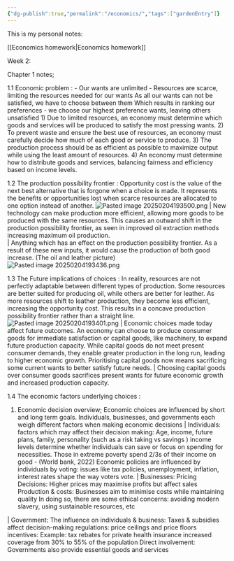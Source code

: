 ```yaml
---
{"dg-publish":true,"permalink":"/economics/","tags":["gardenEntry"]}
---
```




This is my personal notes: 

[[Economics homework\|Economics homework]]




Week 2: 

Chapter 1 notes; 

1.1
Economic problem :
	- Our wants are unlimited 
	- Resources are scarce, limiting the resources needed for our wants 
	As all our wants can not be satisfied, we have to choose between them 
	Which results in ranking our preferences - we choose our highest preference wants, leaving others unsatisfied
	1)  Due to limited resources, an economy must determine which goods and services will be produced to satisfy the most pressing wants. 
	2) To prevent waste and ensure the best use of resources, an economy must carefully decide how much of each good or service to produce. 
	3) The production process should be as efficient as possible to maximize output while using the least amount of resources. 
	4) An economy must determine how to distribute goods and services, balancing fairness and efficiency based on income levels.


1.2
The production possibility frontier :
	Opportunity cost is the value of the next best alternative that is forgone when a choice is made. It represents the benefits or opportunities lost when scarce resources are allocated to one option instead of another.
	![Pasted image 20250204193500.png](/img/user/Pasted%20image%2020250204193500.png) 
|
	New technology can make production more efficient, allowing more goods to be produced with the same resources. This causes an outward shift in the production possibility frontier, as seen in improved oil extraction methods increasing maximum oil production.	
|
	Anything which has an effect on the production possibility frontier. As a result of these new inputs, it would cause the production of both good increase. (The oil and leather picture) ![Pasted image 20250204193436.png](/img/user/Pasted%20image%2020250204193436.png) 


1.3
The Future implications of choices :
	In reality, resources are not perfectly adaptable between different types of production. Some resources are better suited for producing oil, while others are better for leather. As more resources shift to leather production, they become less efficient, increasing the opportunity cost. This results in a concave production possibility frontier rather than a straight line.
	![Pasted image 20250204193401.png](/img/user/Pasted%20image%2020250204193401.png)
|
	Economic choices made today affect future outcomes. An economy can choose to produce consumer goods for immediate satisfaction or capital goods, like machinery, to expand future production capacity. While capital goods do not meet present consumer demands, they enable greater production in the long run, leading to higher economic growth. Prioritising capital goods now means sacrificing some current wants to better satisfy future needs.
|
	Choosing capital goods over consumer goods sacrifices present wants for future economic growth and increased production capacity.

1.4 
The economic factors underlying choices : 
1) Economic decision overview; 
		Economic choices are influenced by short and long term goals. 
		Individuals, businesses, and governments each weigh different factors when making economic decisions 
|
	Individuals:
		factors which may affect their decision making:
			Age, income, future plans, family, personality (such as a risk taking vs savings )
		income levels determine whether individuals can save or focus on spending for necessities. 
			Those in extreme poverty spend 2/3s of their income on good - (World bank, 2022)
		Economic policies are influenced by individuals by voting:
			issues like tax policies, unemployment, inflation, interest rates shape the way voters vote. 
|
	Businesses:
		Pricing Decisions: 
			Higher prices may maximise profits but affect sales
		Production & costs:
			Businesses aim to minimise costs while maintaining quality 
			In doing so, there are some ethical concerns:
				avoiding modern slavery, using sustainable resources, etc 

| 
	Government: 
		The influence on individuals & business:
			Taxes & subsidies affect decision-making
		regulations: price ceilings and price floors 
		incentives: 
			Example: tax rebates for private health insurance increased coverage from 30% to 55% of the population 
		Direct involvement: 
			Governments also provide essential goods and services 
